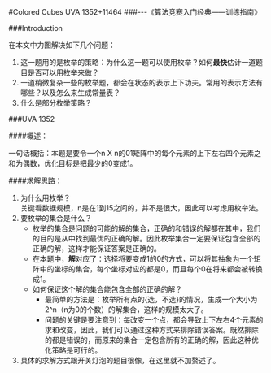 #Colored Cubes UVA 1352+11464
###---《算法竞赛入门经典——训练指南》

###Introduction

在本文中力图解决如下几个问题：

1. 这一题用的是枚举的策略：为什么这一题可以使用枚举？如何**最快**估计一道题目是否可以用枚举来做？
2. 一道稍微复杂一些的枚举题，都会在状态的表示上下功夫。常用的表示方法有哪些？以及怎么来生成常量表？
3. 什么是部分枚举策略？

###UVA 1352

####概述：

一句话概括：本题是要令一个n X n的01矩阵中的每个元素的上下左右四个元素之和为偶数，优化目标是把最少的0变成1。

####求解思路：

1. 为什么用枚举？  
    关键看数据规模，n是在1到15之间的，并不是很大，因此可以考虑用枚举法。
2. 要枚举的集合是什么？
    * 枚举的集合是问题的可能的解的集合，正确的和错误的解都在其中，我们的目的是从中找到最优的正确的解。因此枚举集合一定要保证包含全部的正确的解，这样才能保证答案是正确的。
    * 在本题中，**解**对应了：选择将要变成1的0的方式，可以将其抽象为一个矩阵中的坐标的集合，每个坐标对应的都是0，而且每个0在将来都会被转换成1。
    * 如何保证这个解的集合能包含全部的正确的解？
        * 最简单的方法是：枚举所有点的{选，不选}的情况，生成一个大小为2^n（n为0的个数）的解集合，这样的规模太大了。
        * 问题的关键是要注意到：每改变一个点，都会导致上下左右4个元素的求和改变，因此，我们可以通过这种方式来排除错误答案。既然排除的都是错误的，而原来的集合一定包含所有的正确的解，因此这种优化策略是可行的。
3. 具体的求解方式跟开关灯泡的题目很像，在这里就不加赘述了。

